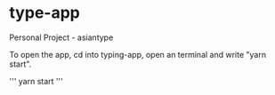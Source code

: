 # type-app

Personal Project - asiantype

To open the app, cd into typing-app, open an terminal and write "yarn start".

'''
yarn start
'''
